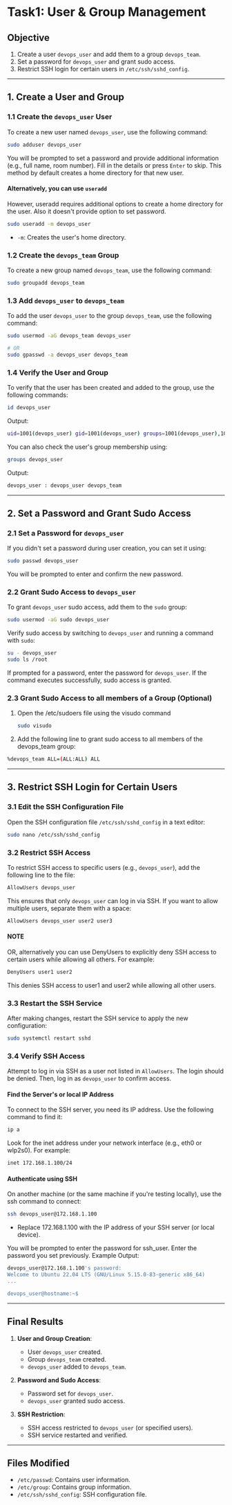 # Task1: User & Group Management


## Objective

1. Create a user `devops_user` and add them to a group `devops_team`.
2. Set a password for `devops_user` and grant sudo access.
3. Restrict SSH login for certain users in `/etc/ssh/sshd_config`.

---

## 1. Create a User and Group

### 1.1 Create the `devops_user` User

To create a new user named `devops_user`, use the following command:

```bash
sudo adduser devops_user
```

You will be prompted to set a password and provide additional information (e.g., full name, room number). Fill in the details or press `Enter` to skip. This method by default creates a home directory for that new user.


#### Alternatively, you can use `useradd`

However, useradd requires additional options to create a home directory for the user. Also it doesn't provide option to set password.

```bash
sudo useradd -m devops_user
```

- `-m`: Creates the user's home directory.


### 1.2 Create the `devops_team` Group

To create a new group named `devops_team`, use the following command:

```bash
sudo groupadd devops_team
```


### 1.3 Add `devops_user` to `devops_team`

To add the user `devops_user` to the group `devops_team`, use the following command:

```bash
sudo usermod -aG devops_team devops_user

# OR
sudo gpasswd -a devops_user devops_team
```


### 1.4 Verify the User and Group

To verify that the user has been created and added to the group, use the following commands:

```bash
id devops_user
```

Output:

```bash
uid=1001(devops_user) gid=1001(devops_user) groups=1001(devops_user),1002(devops_team)
```

You can also check the user's group membership using:

```bash
groups devops_user
```

Output:

```bash
devops_user : devops_user devops_team
```

---

## 2. Set a Password and Grant Sudo Access

### 2.1 Set a Password for `devops_user`

If you didn't set a password during user creation, you can set it using:

```bash
sudo passwd devops_user
```

You will be prompted to enter and confirm the new password.

### 2.2 Grant Sudo Access to `devops_user`

To grant `devops_user` sudo access, add them to the `sudo` group:

```bash
sudo usermod -aG sudo devops_user
```

Verify sudo access by switching to `devops_user` and running a command with `sudo`:

```bash
su - devops_user
sudo ls /root
```

If prompted for a password, enter the password for `devops_user`. If the command executes successfully, sudo access is granted.


### 2.3 Grant Sudo Access to all members of a Group (Optional)

1. Open the /etc/sudoers file using the visudo command

   ```bash
   sudo visudo
   ```

2. Add the following line to grant sudo access to all members of the devops_team group:

```bash
%devops_team ALL=(ALL:ALL) ALL
```

---

## 3. Restrict SSH Login for Certain Users

### 3.1 Edit the SSH Configuration File

Open the SSH configuration file `/etc/ssh/sshd_config` in a text editor:

```bash
sudo nano /etc/ssh/sshd_config
```


### 3.2 Restrict SSH Access

To restrict SSH access to specific users (e.g., `devops_user`), add the following line to the file:

```bash
AllowUsers devops_user
```

This ensures that only `devops_user` can log in via SSH. If you want to allow multiple users, separate them with a space:

```bash
AllowUsers devops_user user2 user3
```

#### NOTE

OR, alternatively you can use DenyUsers to explicitly deny SSH access to certain users while allowing all others. For example:

```bash
DenyUsers user1 user2
```

This denies SSH access to user1 and user2 while allowing all other users.


### 3.3 Restart the SSH Service

After making changes, restart the SSH service to apply the new configuration:

```bash
sudo systemctl restart sshd
```

### 3.4 Verify SSH Access

Attempt to log in via SSH as a user not listed in `AllowUsers`. The login should be denied. Then, log in as `devops_user` to confirm access.


#### Find the Server's or local IP Address

To connect to the SSH server, you need its IP address. Use the following command to find it:

```bash
ip a
```

Look for the inet address under your network interface (e.g., eth0 or wlp2s0). For example:

```bash
inet 172.168.1.100/24
```

#### Authenticate using SSH

On another machine (or the same machine if you're testing locally), use the ssh command to connect:

```bash
ssh devops_user@172.168.1.100
```

- Replace 172.168.1.100 with the IP address of your SSH server (or local device).

You will be prompted to enter the password for ssh_user. Enter the password you set previously.
Example Output:

```bash
devops_user@172.168.1.100's password:
Welcome to Ubuntu 22.04 LTS (GNU/Linux 5.15.0-83-generic x86_64)
...

devops_user@hostname:~$
```

---

## Final Results

1. **User and Group Creation**:
   - User `devops_user` created.
   - Group `devops_team` created.
   - `devops_user` added to `devops_team`.

2. **Password and Sudo Access**:
   - Password set for `devops_user`.
   - `devops_user` granted sudo access.

3. **SSH Restriction**:
   - SSH access restricted to `devops_user` (or specified users).
   - SSH service restarted and verified.

---

## Files Modified

- `/etc/passwd`: Contains user information.
- `/etc/group`: Contains group information.
- `/etc/ssh/sshd_config`: SSH configuration file.